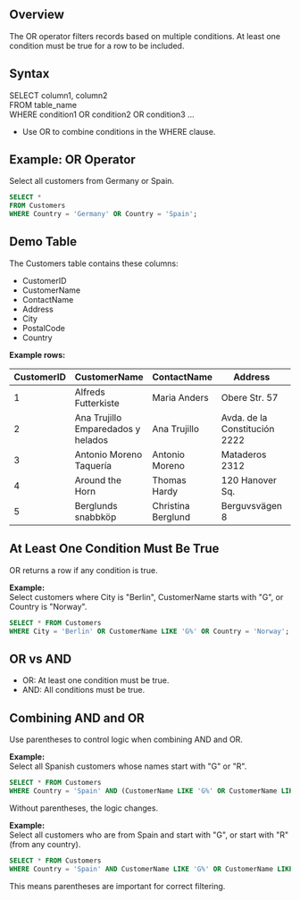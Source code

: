 ## Overview

The OR operator filters records based on multiple conditions. At least one condition must be true for a row to be included.

## Syntax

SELECT column1, column2  
FROM table_name  
WHERE condition1 OR condition2 OR condition3 ...

- Use OR to combine conditions in the WHERE clause.

## Example: OR Operator

Select all customers from Germany or Spain.

```sql
SELECT *
FROM Customers
WHERE Country = 'Germany' OR Country = 'Spain';
```

## Demo Table

The Customers table contains these columns:

- CustomerID
- CustomerName
- ContactName
- Address
- City
- PostalCode
- Country

**Example rows:**

| CustomerID | CustomerName                       | ContactName      | Address                | City        | PostalCode | Country  |
|------------|------------------------------------|------------------|------------------------|-------------|------------|----------|
| 1          | Alfreds Futterkiste                | Maria Anders     | Obere Str. 57          | Berlin      | 12209      | Germany  |
| 2          | Ana Trujillo Emparedados y helados | Ana Trujillo     | Avda. de la Constitución 2222 | México D.F. | 05021      | Mexico   |
| 3          | Antonio Moreno Taquería            | Antonio Moreno   | Mataderos 2312         | México D.F. | 05023      | Mexico   |
| 4          | Around the Horn                    | Thomas Hardy     | 120 Hanover Sq.        | London      | WA1 1DP    | UK       |
| 5          | Berglunds snabbköp                 | Christina Berglund | Berguvsvägen 8       | Luleå       | S-958 22   | Sweden   |

## At Least One Condition Must Be True

OR returns a row if any condition is true.

**Example:**  
Select customers where City is "Berlin", CustomerName starts with "G", or Country is "Norway".

```sql
SELECT * FROM Customers
WHERE City = 'Berlin' OR CustomerName LIKE 'G%' OR Country = 'Norway';
```

## OR vs AND

- OR: At least one condition must be true.
- AND: All conditions must be true.

## Combining AND and OR

Use parentheses to control logic when combining AND and OR.

**Example:**  
Select all Spanish customers whose names start with "G" or "R".

```sql
SELECT * FROM Customers
WHERE Country = 'Spain' AND (CustomerName LIKE 'G%' OR CustomerName LIKE 'R%');
```

Without parentheses, the logic changes.

**Example:**  
Select all customers who are from Spain and start with "G", or start with "R" (from any country).

```sql
SELECT * FROM Customers
WHERE Country = 'Spain' AND CustomerName LIKE 'G%' OR CustomerName LIKE 'R%';
```

This means parentheses are important for correct filtering.